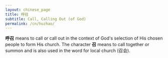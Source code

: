 ```yaml
---
layout: chinese_page
title: 呼召
subtitle: Call, Calling Out (of God)
permalink: /cn/huzhao/
---
```


**呼召** means to call or call out in the context of God's selection of His chosen people to form His church. The character **召** means to call together or summon and is also used in the word for local church (召会).
